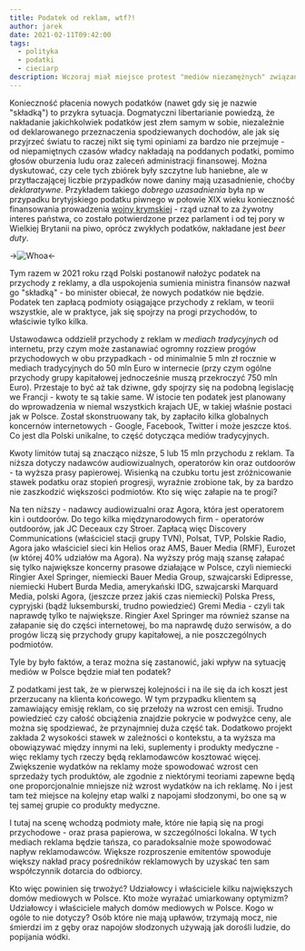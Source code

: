 ```yaml
---
title: Podatek od reklam, wtf?!
author: jarek
date: 2021-02-11T09:42:00
tags:
  - polityka
  - podatki
  - cieciarp
description: Wczoraj miał miejsce protest "mediów niezamężnych" związany z wprowadzeniem "składki" liczonej od przychodu z reklam. Spójrzmy na liczby.
---
```


Konieczność płacenia nowych podatków (nawet gdy się je nazwie "składką") to przykra sytuacja. Dogmatyczni libertarianie powiedzą, że nakładanie jakichkolwiek podatków jest złem samym w sobie, niezależnie od deklarowanego przeznaczenia spodziewanych dochodów, ale jak się przyjrzeć światu to raczej nikt się tymi opiniami za bardzo nie przejmuje - od niepamiętnych czasów władcy nakładają na poddanych podatki, pomimo głosów oburzenia ludu oraz zaleceń administracji finansowej. Można dyskutować, czy cele tych zbiórek były szczytne lub haniebne, ale w przytłaczającej liczbie przypadków nowe daniny mają uzasadnienie, choćby *deklaratywne*. Przykładem takiego *dobrego uzasadnienia* była np w przypadku brytyjskiego podatku piwnego w połowie XIX wieku konieczność finansowania prowadzenia [wojny krymskiej](https://pl.wikipedia.org/wiki/Wojna_krymska) - rząd uznał to za żywotny interes państwa, co zostało potwierdzone przez parlament i od tej pory w Wielkiej Brytanii na piwo, oprócz zwykłych podatków, nakładane jest *beer duty*.

->![Whoa](https://i.imgur.com/YiuHzLCh.jpg)<-

<!-- more -->

Tym razem w 2021 roku rząd Polski postanowił nałożyc podatek na przychody z reklamy, a dla uspokojenia sumienia ministra finansów nazwał go "składką" - bo minister obiecał, że nowych podatków nie będzie. Podatek ten zapłacą podmioty osiągające przychody z reklam, w teorii wszystkie, ale w praktyce, jak się spojrzy na progi przychodów, to właściwie tylko kilka.

Ustawodawca oddzielił przychody z reklam w *mediach tradycyjnych* od internetu, przy czym może zastanawiać ogromny rozziew progów przychodowych w obu przypadkach - od minimalnie 5 mln zł rocznie w mediach tradycyjnych do 50 mln Euro w internecie (przy czym ogólne przychody grupy kapitałowej jednocześnie muszą przekroczyć 750 mln Euro). Przestaje to być aż tak dziwne, gdy spojrzy się na podobną legislację we Francji - kwoty te są takie same. W istocie ten podatek jest planowany do wprowadzenia w niemal wszystkich krajach UE, w takiej właśnie postaci jak w Polsce. Został skonstruowany tak, by zapłaciło kilka globalnych koncernów internetowych - Google, Facebook, Twitter i może jeszcze ktoś. Co jest dla Polski unikalne, to część dotycząca mediów tradycyjnych.

Kwoty limitów tutaj są znacząco niższe, 5 lub 15 mln przychodu z reklam. Ta niższa dotyczy nadawców audiowizualnych, operatorów kin oraz outdoorów - ta wyższa prasy papierowej. Wisienką na czubku tortu jest zróżnicowanie stawek podatku oraz stopień progresji, wyraźnie zrobione tak, by za bardzo nie zaszkodzić większości podmiotów. Kto się więc załapie na te progi?

Na ten niższy - nadawcy audiowizualni oraz Agora, która jest operatorem kin i outdoorów. Do tego kilka międzynarodowych firm - operatorów outdoorów, jak JC Deceaux czy Stroer. Zapłacą więc Discovery Communications (właściciel stacji grupy TVN), Polsat, TVP, Polskie Radio, Agora jako właściciel sieci kin Helios oraz AMS, Bauer Media (RMF), Eurozet (w której 40% udziałów ma Agora). Na wyższy próg mają szansę załapać się tylko największe koncerny prasowe działające w Polsce, czyli niemiecki Ringier Axel Springer, niemiecki Bauer Media Group, szwajcarski Edipresse, niemiecki Hubert Burda Media, amerykański IDG, szwajcarski Marquard Media, polski Agora, (jeszcze przez jakiś czas niemiecki) Polska Press, cypryjski (bądź luksemburski, trudno powiedzieć) Gremi Media - czyli tak naprawdę tylko te największe. Ringier Axel Springer ma również szanse na załapanie się do części internetowej, bo ma naprawdę dużo serwisów, a do progów liczą się przychody grupy kapitałowej, a nie poszczególnych podmiotów.

Tyle by było faktów, a teraz można się zastanowić, jaki wpływ na sytuację mediów w Polsce będzie miał ten podatek?

Z podatkami jest tak, że w pierwszej kolejności i na ile się da ich koszt jest przerzucany na klienta końcowego. W tym przypadku klientem są zamawiający emisję reklam, co się przełoży na wzrost cen emisji. Trudno powiedzieć czy całość obciążenia znajdzie pokrycie w podwyżce ceny, ale można się spodziewać, że przynajmniej duża część tak. Dodatkowo projekt zakłada 2 wysokości stawek w zależności o kontekstu, a ta wyższa ma obowiązywać między innymi na leki, suplementy i produkty medyczne - więc reklamy tych rzeczy będą reklamodawców kosztować więcej. Zwiększenie wydatków na reklamy może spowodować wzrost cen sprzedaży tych produktów, ale zgodnie z niektórymi teoriami zapewne będą one proporcjonalnie mniejsze niż wzrost wydatków na ich reklamę. No i jest tam też miejsce na kolejny etap walki z napojami słodzonymi, bo one są w tej samej grupie co produkty medyczne.

I tutaj na scenę wchodzą podmioty małe, które nie łapią się na progi przychodowe - oraz prasa papierowa, w szczególności lokalna. W tych mediach reklama będzie tańsza, co paradoksalnie może spowodować napływ reklamodawców. Większe rozproszenie emitentów spowoduje większy nakład pracy pośredników reklamowych by uzyskać ten sam współczynnik dotarcia do odbiorcy.

Kto więc powinien się trwożyć? Udziałowcy i właściciele kilku największych domów mediowych w Polsce. Kto może wyrażać umiarkowany optymizm? Udziałowcy i właściciele małych domów mediowych w Polsce. Kogo w ogóle to nie dotyczy? Osób które nie mają upławów, trzymają mocz, nie śmierdzi im z gęby oraz napojów słodzonych używają jak dorośli ludzie, do popijania wódki.
